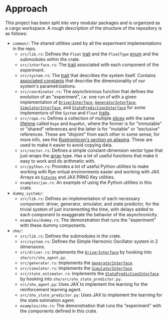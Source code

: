 # Approach

This project has been split into very modular packages and is organized as a
cargo workspace. A rough description of the structure of the repository is as follows:

- `common/`: The shared utilities used by all the experiment implementations in the repo.
    - `src/lib.rs`: Defines the `Float` [trait][Traits] and the `FloatType`
    [enum][Enums] and the submodules within the crate.
    - `src/interface.rs`: The [trait][Traits] associated with each component of
    the experiment.
    - `src/system.rs`: The [trait][Traits] that describes the system itself.
    Contains [associated constants][AssociatedConstants] that describe the
    dimensionality of our system's parametrizations.
    - `src/coordinator.rs`: The asynchronous function that defines the
    evolution of an "experiment", i.e. one run of with a given implementation
    of [`DriverInterface`][DriverInterface],
    [`GeneratorInterface`][GeneratorInterface],
    [`SimulatorInterface`][SimulatorInterface], and
    [`StatePredictionInterface`][StatePredictionInterface] for some
    implementors of the `System` and `Float` [traits][Traits].
    - `src/rope.rs`: Defines a collection of multiple [slices][Slices] with the
    same [lifetime][Lifetimes] called `Rope` and `RopeMut`, where the former is
    for "immutable" or "shared" references and the latter is for "mutable" or
    "exclusive" references. These are "disjoint" from each other in some sense,
    for more info, see the [Rustnomicon's section on
    aliasing][MutableAliasing]. These are used to make it easier to avoid
    copying data.
    - `src/vector.rs`: Defines a simple constant-dimension vector type that
    just wraps the [array][Arrays] type. Has a lot of useful functions that
    make it easy to work and do arithmetic with.
    - `src/python.rs`: Provides a lot of useful Python utilities to make
    working with Rye virtual environments easier and working with JAX Arrays as
    [`Futures`][Futures] and JAX PRNG Key utilities.
    - `examples/jax.rs`: An example of using the Python utilities in this crate.
- `dummy_system/`:
    - `src/lib.rs`: Defines an implementation of each necessary component:
    driver, generator, simulator, and state predictor, for the trivial system
    of just incrementing the time, with delays added to each component to
    exaggerate the behavior of the asynchronicity.
    - `examples/dummy.rs`: The demonstration that runs the "experiment" with
    these dummy components.
- `sho/`:
    - `src/lib.rs`: Defines the submodules in the crate.
    - `src/system.rs`: Defines the Simple Harmonic Oscillator system in 2
    dimensions.
    - `src/driver.rs`: Implements the [`DriverInterface`][DriverInterface] by
    hooking into `sho/src/sho_agent.py`.
    - `src/generator.rs`: Implements the
    [`GeneratorInterface`][GeneratorInterface].
    - `src/simulator.rs`: Implements the
    [`SimulatorInterface`][SimulatorInterface]
    - `src/state_estimator.rs`: Implements the
    [`StatePredictionInterface`][StatePredictionInterface] by hooking into
    `sho/src/sho_state_predictor.py`.
    - `src/sho_agent.py`: Uses JAX to implement the learning for the
    reinforcement learning agent.
    - `src/sho_state_predictor.py`: Uses JAX to implement the learning for the
    state estimation agent.
    - `examples/sho.rs`: The demonstration that runs the "experiment" with the
    components defined in this crate.

[Arrays]: https://doc.rust-lang.org/reference/types/array.html
[AssociatedConstants]: https://doc.rust-lang.org/reference/items/associated-items.html#associated-constants
[Enums]: https://doc.rust-lang.org/reference/items/enumerations.html
[Futures]: https://rust-lang.github.io/async-book/02_execution/02_future.html
[Lifetimes]: https://doc.rust-lang.org/nomicon/lifetimes.html
[MutableAliasing]: https://doc.rust-lang.org/nomicon/aliasing.html
[Slices]: https://doc.rust-lang.org/reference/types/slice.html
[Traits]: https://doc.rust-lang.org/reference/items/traits.html

[DriverInterface]: introduction.md#DriverInterface
[GeneratorInterface]: introduction.md#GeneratorInterface
[SimulatorInterface]: introduction.md#SimulatorInterface
[StatePredictionInterface]: introduction.md#StatePredictionInterface
